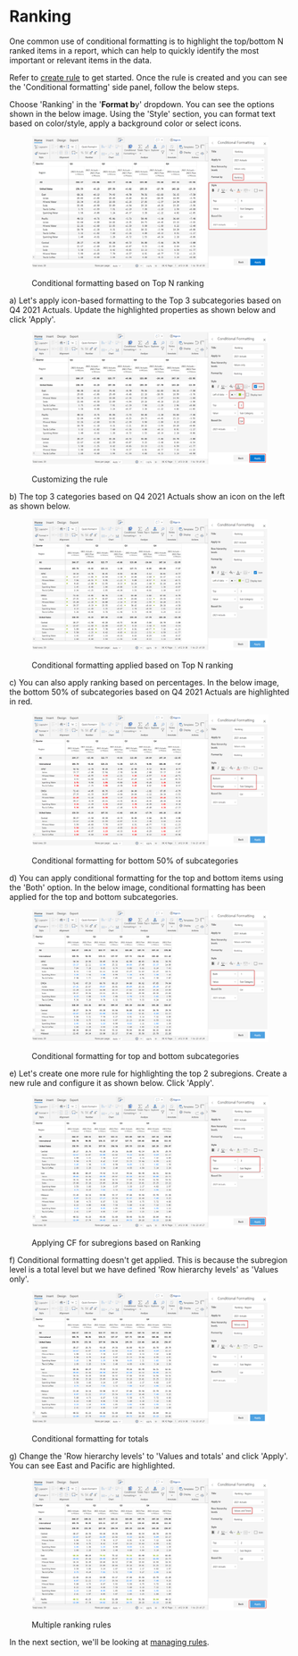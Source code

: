 # Ranking

One common use of conditional formatting is to highlight the top/bottom N ranked items in a report, which can help to quickly identify the most important or relevant items in the data.

Refer to [create rule](./) to get started. Once the rule is created and you can see the 'Conditional formatting' side panel, follow the below steps.

Choose 'Ranking' in the '**Format b**y' dropdown. You can see the options shown in the below image. Using the 'Style' section, you can format text based on color/style, apply a background color or select icons.&#x20;

<figure><img src="../../../.gitbook/assets/5.5.1 Ranking.png" alt=""><figcaption><p>Conditional formatting based on Top N ranking</p></figcaption></figure>

a) Let's apply icon-based formatting to the Top 3 subcategories based on Q4 2021 Actuals. Update the highlighted properties as shown below and click 'Apply'.

<figure><img src="../../../.gitbook/assets/5.5.2 Ranking.png" alt=""><figcaption><p>Customizing the rule</p></figcaption></figure>

b) The top 3 categories based on Q4 2021 Actuals show an icon on the left as shown below.

<figure><img src="../../../.gitbook/assets/5.5.3 Ranking.png" alt=""><figcaption><p>Conditional formatting applied based on Top N ranking </p></figcaption></figure>

c) You can also apply ranking based on percentages. In the below image, the bottom 50% of subcategories based on Q4 2021 Actuals are highlighted in red.

<figure><img src="../../../.gitbook/assets/5.5.6 Ranking.png" alt=""><figcaption><p>Conditional formatting for bottom 50% of subcategories</p></figcaption></figure>

d) You can apply conditional formatting for the top and bottom items using the 'Both' option. In the below image, conditional formatting has been applied for the top and bottom subcategories.

<figure><img src="../../../.gitbook/assets/5.5.5 Ranking.png" alt=""><figcaption><p>Conditional formatting for top and bottom subcategories</p></figcaption></figure>

e) Let's create one more rule for highlighting the top 2 subregions. Create a new rule and configure it as shown below. Click 'Apply'.

<figure><img src="../../../.gitbook/assets/5.5.7 Ranking.png" alt=""><figcaption><p>Applying CF for subregions based on Ranking</p></figcaption></figure>

f) Conditional formatting doesn't get applied. This is because the subregion level is a total level but we have defined 'Row hierarchy levels' as 'Values only'.

<figure><img src="../../../.gitbook/assets/5.5.8 Ranking.png" alt=""><figcaption><p>Conditional formatting for totals</p></figcaption></figure>

g) Change the 'Row hierarchy levels' to 'Values and totals' and click 'Apply'. You can see East and Pacific are highlighted.

<figure><img src="../../../.gitbook/assets/5.5.9 Ranking.png" alt=""><figcaption><p>Multiple ranking rules </p></figcaption></figure>

In the next section, we'll be looking at [managing rules](../manage-rules.md).
